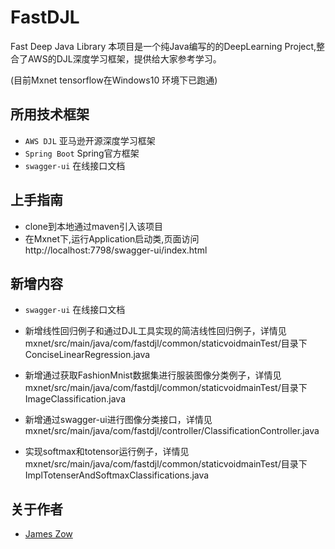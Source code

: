 # FastDJL
Fast Deep Java Library
本项目是一个纯Java编写的的DeepLearning Project,整合了AWS的DJL深度学习框架，提供给大家参考学习。

(目前Mxnet tensorflow在Windows10 环境下已跑通)

## 所用技术框架

* `AWS DJL` 亚马逊开源深度学习框架
* `Spring Boot` Spring官方框架
* `swagger-ui` 在线接口文档

## 上手指南
* clone到本地通过maven引入该项目<br>
* 在Mxnet下,运行Application启动类,页面访问http://localhost:7798/swagger-ui/index.html <br>

## 新增内容 
* `swagger-ui` 在线接口文档

* 新增线性回归例子和通过DJL工具实现的简洁线性回归例子，详情见mxnet/src/main/java/com/fastdjl/common/staticvoidmainTest/目录下ConciseLinearRegression.java

* 新增通过获取FashionMnist数据集进行服装图像分类例子，详情见mxnet/src/main/java/com/fastdjl/common/staticvoidmainTest/目录下ImageClassification.java

* 新增通过swagger-ui进行图像分类接口，详情见mxnet/src/main/java/com/fastdjl/controller/ClassificationController.java

* 实现softmax和totensor运行例子，详情见mxnet/src/main/java/com/fastdjl/common/staticvoidmainTest/目录下ImplTotenserAndSoftmaxClassifications.java


## 关于作者
* [James Zow](https://github.com/Jzow)
